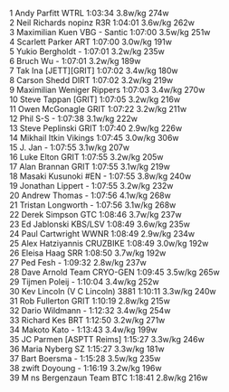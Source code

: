   1  Andy Parfitt  WTRL   1:03:34      3.8w/kg        274w        
  2  Neil Richards  nopinz R3R   1:04:01      3.6w/kg        262w        
  3  Maximilian Kuen  VBG - Santic   1:07:00      3.5w/kg        251w        
  4  Scarlett Parker  ART   1:07:00      3.0w/kg        191w        
  5  Yukio Bergholdt  -  1:07:01      3.2w/kg        235w        
  6  Bruch Wu  -  1:07:01      3.2w/kg        189w        
  7  Tak Ina  [JETT][GRIT]  1:07:02      3.4w/kg        180w        
  8  Carson Shedd  DIRT   1:07:02      3.2w/kg        219w        
  9  Maximilian Weniger  Rippers   1:07:03      3.4w/kg        270w        
 10  Steve Tappan  [GRIT]  1:07:05      3.2w/kg        216w        
 11  Owen McGonagle  GRIT   1:07:22      3.2w/kg        211w        
 12  Phil S-S  -  1:07:38      3.1w/kg        222w        
 13  Steve Peplinski  GRIT   1:07:40      2.9w/kg        226w        
 14  Mikhail Itkin  Vikings   1:07:45      3.0w/kg        306w        
 15  J. Jan  -  1:07:55      3.1w/kg        207w        
 16  Luke Elton  GRIT   1:07:55      3.2w/kg        205w        
 17  Alan Brannan  GRIT   1:07:55      3.1w/kg        219w        
 18  Masaki Kusunoki #EN  -  1:07:55      3.8w/kg        240w        
 19  Jonathan Lippert  -  1:07:55      3.2w/kg        232w        
 20  Andrew Thomas  -  1:07:56      4.1w/kg        268w        
 21  Tristan Longworth  -  1:07:56      3.1w/kg        268w        
 22  Derek Simpson  GTC   1:08:46      3.7w/kg        237w        
 23  Ed Jablonski  KBS/LSV   1:08:49      3.6w/kg        235w        
 24  Paul Cartwright  WWNR   1:08:49      2.9w/kg        234w        
 25  Alex Hatziyannis  CRUZBIKE   1:08:49      3.0w/kg        192w        
 26  Eleisa Haag  SRR   1:08:50      3.7w/kg        192w        
 27  Ped Fesh  -  1:09:32      2.8w/kg        237w        
 28  Dave Arnold  Team CRYO-GEN   1:09:45      3.5w/kg        265w        
 29  Tijmen Poleij  -  1:10:04      3.4w/kg        252w        
 30  Kev Lincoln  (V C Lincoln) 3881    1:10:11      3.3w/kg        240w        
 31  Rob Fullerton  GRIT   1:10:19      2.8w/kg        215w        
 32  Dario Wildmann  -  1:12:32      3.4w/kg        254w        
 33  Richard Kes  BRT   1:12:50      3.2w/kg        271w        
 34  Makoto Kato  -  1:13:43      3.4w/kg        199w        
 35  JC Parmen  [ASPTT Reims]    1:15:27      3.3w/kg        246w        
 36  Maria Nyberg  SZ   1:15:27      3.3w/kg        181w        
 37  Bart Boersma  -  1:15:28      3.5w/kg        235w        
 38  zwift Doyoung  -  1:16:19      3.2w/kg        196w        
 39  M  ns Bergenzaun  Team BTC   1:18:41      2.8w/kg        216w        
